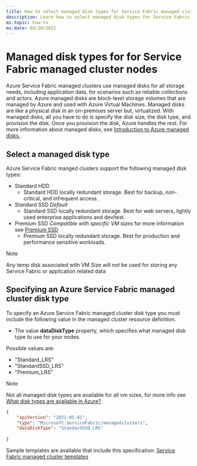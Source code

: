 ```yaml
---
title: How to select managed disk types for Service Fabric managed cluster nodes
description: Learn how to select managed disk types for Service Fabric managed cluster nodes and configure in an arm template.
ms.topic: how-to
ms.date: 04/20/2021
---
```




# Managed disk types for for Service Fabric managed cluster nodes
Azure Service Fabric managed clusters use managed disks for all storage needs, including application data, for scenarios such as reliable collections and actors. Azure managed disks are block-level storage volumes that are managed by Azure and used with Azure Virtual Machines. Managed disks are like a physical disk in an on-premises server but, virtualized. With managed disks, all you have to do is specify the disk size, the disk type, and provision the disk. Once you provision the disk, Azure handles the rest. For more information about managed disks, see [Introduction to Azure managed disks
](../virtual-machines/managed-disks-overview.md).

## Select a managed disk type
Azure Service Fabric manged clusters support the following managed disk types:
* Standard HDD
    * Standard HDD locally redundant storage. Best for backup, non-critical, and infrequent access. 
* Standard SSD *Default*
    * Standard SSD locally redundant storage. Best for web servers, lightly used enterprise applications and dev/test.
* Premium SSD *Compatible with specific VM sizes* for more information see [Premium SSD](https://docs.microsoft.com/azure/virtual-machines/disks-types#premium-ssd)
    * Premium SSD locally redundant storage. Best for production and performance sensitive workloads.

>[!NOTE]
> Any temp disk associated with VM Size will *not* be used for storing any Service Fabric or application related data

## Specifying an Azure Service Fabric managed cluster disk type
To specify an Azure Service Fabric managed cluster disk type you must include the following value in the managed cluster resource definition.

* The value **dataDiskType** property, which specifies what managed disk type to use for your nodes.

Possible values are:
* "Standard_LRS"
* "StandardSSD_LRS"
* "Premium_LRS"
>[!NOTE]
> Not all managed disk types are available for all vm sizes, for more info see [What disk types are available in Azure?](../virtual-machines/disks-types.md)

```json
{
    "apiVersion": "2021-05-01",
    "type": "Microsoft.ServiceFabric/managedclusters",
    "dataDiskType": "StandardSSD_LRS"
    
}
```
Sample templates are available that include this specification: [Service Fabric managed cluster templates](https://github.com/Azure-Samples/service-fabric-cluster-templates)


